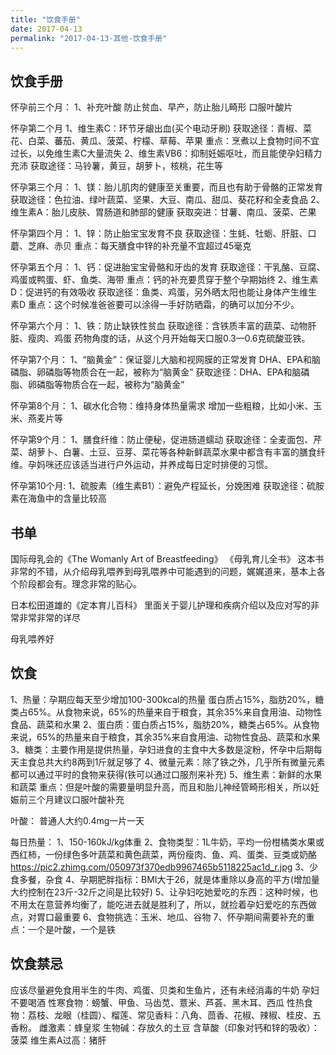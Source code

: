 ```yaml
---
title: "饮食手册"
date: 2017-04-13
permalink: "2017-04-13-其他-饮食手册"
---
```




## 饮食手册


怀孕前三个月：
1、补充叶酸
防止贫血、早产，防止胎儿畸形
口服叶酸片



怀孕第二个月
1、维生素C：环节牙龈出血(买个电动牙刷)
	获取途径：青椒、菜花、白菜、蕃茄、黄瓜、菠菜、柠檬、草莓、苹果
	重点：烹煮以上食物时间不宜过长，以免维生素C大量流失
2、维生素VB6：抑制妊娠呕吐，而且能使孕妇精力充沛
	获取途径：马铃薯，黄豆，胡萝卜，核桃，花生等



怀孕第三个月：
1、镁：胎儿肌肉的健康至关重要，而且也有助于骨骼的正常发育
	获取途径：色拉油、绿叶蔬菜、坚果、大豆、南瓜、甜瓜、葵花籽和全麦食品
2、维生素A：胎儿皮肤、胃肠道和肺部的健康
	获取突进：甘薯、南瓜、菠菜、芒果



怀孕第四个月：
1、锌：防止胎宝宝发育不良
	获取途径：生蚝、牡蛎、肝脏、口蘑、芝麻、赤贝
	重点：每天膳食中锌的补充量不宜超过45毫克



怀孕第五个月：
1、钙：促进胎宝宝骨骼和牙齿的发育
	获取途径：干乳酪、豆腐、鸡蛋或鸭蛋、虾、鱼类、海带
	重点：钙的补充要贯穿于整个孕期始终
2、维生素D：促进钙的有效吸收
	获取途径：鱼类、鸡蛋，另外晒太阳也能让身体产生维生素D
	重点：这个时候准爸爸要可以涂得一手好防晒霜，的确可以加分不少。



怀孕第六个月：
1、铁：防止缺铁性贫血
	获取途径：含铁质丰富的蔬菜、动物肝脏、瘦肉、鸡蛋
	药物角度的话，从这个月开始每天口服0.3—0.6克硫酸亚铁。



怀孕第7个月：
1、“脑黄金”：保证婴儿大脑和视网膜的正常发育
	DHA、EPA和脑磷脂、卵磷脂等物质合在一起，被称为“脑黄金”
	获取途径：DHA、EPA和脑磷脂、卵磷脂等物质合在一起，被称为“脑黄金”



怀孕第8个月：
1、碳水化合物：维持身体热量需求
	增加一些粗粮，比如小米、玉米、燕麦片等



怀孕第9个月：
1、膳食纤维：防止便秘，促进肠道蠕动
	获取途径：全麦面包、芹菜、胡萝卜、白薯、土豆、豆芽、菜花等各种新鲜蔬菜水果中都含有丰富的膳食纤维。孕妈咪还应该适当进行户外运动，并养成每日定时排便的习惯。



怀孕第10个月:
1、硫胺素（维生素B1）：避免产程延长，分娩困难
	获取途径：硫胺素在海鱼中的含量比较高






## 书单


国际母乳会的《The Womanly Art of Breastfeeding》
《母乳育儿全书》
这本书非常的不错，从介绍母乳喂养到母乳喂养中可能遇到的问题，娓娓道来，基本上各个阶段都会有。理念非常的贴心。



日本松田道雄的《定本育儿百科》
里面关于婴儿护理和疾病介绍以及应对写的非常非常非常的详尽



母乳喂养好




## 饮食


1、热量：孕期应每天至少增加100-300kcal的热量
蛋白质占15%，脂肪20%，糖类占65%。从食物来说，65%的热量来自于粮食，其余35%来自食用油、动物性食品、蔬菜和水果
2、蛋白质：蛋白质占15%，脂肪20%，糖类占65%。从食物来说，65%的热量来自于粮食，其余35%来自食用油、动物性食品、蔬菜和水果
3、糖类：主要作用是提供热量，孕妇进食的主食中大多数是淀粉，怀孕中后期每天主食总共大约8两到1斤就足够了
4、微量元素：除了铁之外，几乎所有微量元素都可以通过平时的食物来获得(铁可以通过口服剂来补充)
5、维生素：新鲜的水果和蔬菜
重点：但是叶酸的需要量明显升高，而且和胎儿神经管畸形相关，所以妊娠前三个月建议口服叶酸补充



叶酸：
普通人大约0.4mg一片一天



每日热量：
1、150-160kJ/kg体重
2、食物类型：1L牛奶，平均一份柑橘类水果或西红柿，一份绿色多叶蔬菜和黄色蔬菜，两份瘦肉、鱼、鸡、蛋类、豆类或奶酪
https://pic2.zhimg.com/050973f370edb9967465b5118225ac1d_r.jpg
3、少食多餐，杂食
4、孕期肥胖指标：BMI大于26，就是体重除以身高的平方(增加量大约控制在23斤-32斤之间是比较好)
5、让孕妇吃她爱吃的东西：这种时候，也不用太在意营养均衡了，能吃进去就是胜利了，所以，就捡着孕妇爱吃的东西做点，对胃口最重要
6、食物挑选：玉米、地瓜、谷物
7、怀孕期间需要补充的重点：一个是叶酸，一个是铁


## 饮食禁忌


应该尽量避免食用半生的牛肉、鸡蛋、贝类和生鱼片，还有未经消毒的牛奶
孕妇不要喝酒
性寒食物：螃蟹、甲鱼、马齿苋、薏米、芦荟、黑木耳、西瓜
性热食物：荔枝、龙眼（桂圆）、榴莲、常见香料：八角、茴香、花椒、辣椒、桂皮、五香粉。
雌激素：蜂皇浆
生物碱：存放久的土豆
含草酸（印象对钙和锌的吸收）：菠菜
维生素A过高：猪肝




